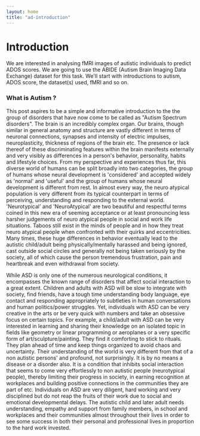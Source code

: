 ```yaml
---
layout: home
title: "ad-introduction"
---
```


# Introduction

We are interested in analysing fMRI images of autistic individuals to predict ADOS scores. We are going to use the ABIDE (Autism Brain Imaging Data Exchange) dataset for this task. We'll start with introductions to autism, ADOS score, the dataset(s) used, fMRI and so on. 

### What is Autism ?

This post aspires to be a simple and informative introduction to the the group of disorders that have now come to be called as "Autism Spectrum disorders". The brain is an incredibly complex organ. Our brains, though similar in general anatomy and structure are vastly different in terms of neuronal connections, synapses and intensity of electric impulses, neuroplasticity, thickness of regions of the brain etc. The presence or lack thereof of these discriminating features within the brain manifests externally and very visibly as differences in a person's behavior, personality, habits and lifestyle choices. From my perspective and experiences thus far, this diverse world of humans can be split broadly into two categories, the group of humans whose neural development is 'considered' and accepted widely as 'normal' and 'useful' and the group of humans whose neural development is different from rest. In almost every way, the neuro atypical population is very different from its typical counterpart in terms of perceiving, understanding and responding to the external world. 'Neurotypical' and 'NeuroAtypical' are two beautiful and respectful terms coined in this new era of seeming acceptance or at least pronouncing less harsher judgements of neuro atypical people in social and work life situations. Taboos still exist in the minds of people and in how they treat neuro atypical people when confronted with their quirks and eccentricities. Many times, these huge differences in behavior eventually lead to the autistic child/adult being physically/mentally harassed and being ignored, cast outside social circles and generally not being taken seriously by the society, all of which cause the person tremendous frustration, pain and heartbreak and even withdrawal from society.

While ASD is only one of the numerous neurological conditions, it encompasses the known range of disorders that affect social interaction to a great extent. Children and adults with ASD will be slow to integrate with society, find friends, have a tough time understanding body language, eye contact and responding appropriately to subtleties in human conversations and human politics/power struggles. Yet, individuals with ASD can be very creative in the arts or be very quick with numbers and take an obsessive focus on certain topics. For example, a child/adult with ASD can be very interested in learning and sharing their knowledge on an isolated topic in fields like geometry or linear programming or aeroplanes or a very specific form of art/sculpture/painting. They find it comforting to stick to rituals. They plan ahead of time and keep things organized to avoid chaos and uncertainty. Their understanding of the world is very different from that of a non autistic persons' and profound, not surprisingly. It is by no means a disease or a disorder also. It is a condition that inhibits social interaction that seems to come very effortlessly to non autistic people (neurotypical people), thereby limiting their progress in society,  in earning recognition at workplaces and building positive connections in the communities they are part of etc. Individuals on ASD are very diligent, hard working and very disciplined but do not reap the fruits of their work due to social and emotional developmental delays. The autistic child and later adult needs understanding, empathy and support from family members, in school and workplaces and their communities almost throughout their lives in order to see some success in both their personal and professional lives in proportion to the hard work invested.

